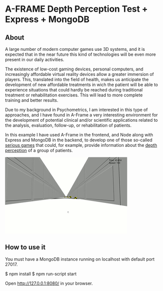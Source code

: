 
A-FRAME Depth Perception Test + Express + MongoDB
======================================

About
-----


A large number of modern computer games use 3D systems, and it is expected that in the near future this kind of technologies will be even more present in our daily activities.

The existence of low-cost gaming devices, personal computers, and increasingly affordable virtual reality devices allow a greater immersion of players. This, translated into the field of health, makes us anticipate the development of new affordable treatments in wich the patient will be able to experience situations that could hardly be reached during traditional treatment or rehabilitation exercises. This will lead to more complete training and better results.

Due to my background in Psychometrics, I am interested in this type of approaches, and I have found in A-Frame a very interesting environment for the development of potential clinical and/or scientific applications related to the analysis, evaluation, follow-up, or rehabilitation of patients.

In this example I have used A-Frame in the frontend, and Node along with Express and MongoDB in the backend, to develop one of those so-called <a href="https://en.wikipedia.org/wiki/Serious_game">serious games</a> that could, for example, provide information about the <a href="https://en.wikipedia.org/wiki/Depth_perception">depth perception</a> of a group of patients.

![animation](img/animation.gif)

How to use it
-------------

You must have a MongoDB instance running on localhost with default port 27017.

$ npm install
$ npm run-script start

Open <a href="http://127.0.0.1:8080/">http://127.0.0.1:8080/</a> in your browser.
